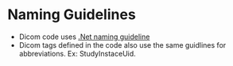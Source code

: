 # Naming Guidelines
- Dicom code uses [.Net naming guideline](https://docs.microsoft.com/en-us/dotnet/standard/design-guidelines/naming-guidelines)
- Dicom tags defined in the code also use the same guidlines for abbreviations. Ex: StudyInstaceUid.